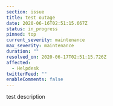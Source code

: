 ```yaml
---
section: issue
title: test outage
date: 2020-06-16T02:51:15.667Z
status: in_progress
pinned: top
current_severity: maintenance
max_severity: maintenance
duration: ""
resolved_on: 2020-06-17T02:51:15.726Z
affected:
  - Helpdesk
twitterFeed: ""
enableComments: false
---
```

test description